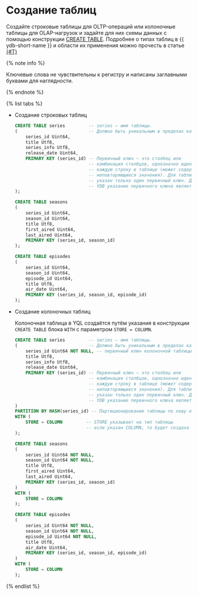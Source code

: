 # Создание таблиц

Создайте строковые таблицы для OLTP-операций или колоночные таблицы для OLAP-нагрузок и задайте для них схемы данных с помощью конструкции [CREATE TABLE](../../yql/reference/syntax/create_table/index.md). Подробнее о типах таблиц в {{ ydb-short-name }} и области их применения можно прочесть в статье [{#T}](../../concepts/datamodel/table.md)

{% note info %}

Ключевые слова не чувствительны к регистру и написаны заглавными буквами для наглядности.

{% endnote %}

{% list tabs %}

- Создание строковых таблиц

    ```sql
    CREATE TABLE series         -- series — имя таблицы.
    (                           -- Должно быть уникальным в пределах каталога.
        series_id Uint64,
        title Utf8,
        series_info Utf8,
        release_date Uint64,
        PRIMARY KEY (series_id) -- Первичный ключ — это столбец или
                                -- комбинация столбцов, однозначно идентифицирующих
                                -- каждую строку в таблице (может содержать только
                                -- неповторяющиеся значения). Для таблицы может быть
                                -- указан только один первичный ключ. Для каждой таблицы
                                -- YDB указание первичного ключа является обязательным.
    );

    CREATE TABLE seasons
    (
        series_id Uint64,
        season_id Uint64,
        title Utf8,
        first_aired Uint64,
        last_aired Uint64,
        PRIMARY KEY (series_id, season_id)
    );

    CREATE TABLE episodes
    (
        series_id Uint64,
        season_id Uint64,
        episode_id Uint64,
        title Utf8,
        air_date Uint64,
        PRIMARY KEY (series_id, season_id, episode_id)
    );
    ```

- Создание колоночных таблиц

    Колоночная таблица в YQL создаётся путём указания в конструкции `CREATE TABLE` блока `WITH` с параметром `STORE = COLUMN`.

    ```sql
    CREATE TABLE series         -- series — имя таблицы.
    (                           -- Должно быть уникальным в пределах каталога.
        series_id Uint64 NOT NULL, -- первичный ключ колоночной таблицы не может быть NULLABLE
        title Utf8,
        series_info Utf8,
        release_date Uint64,
        PRIMARY KEY (series_id) -- Первичный ключ — это столбец или
                                -- комбинация столбцов, однозначно идентифицирующих
                                -- каждую строку в таблице (может содержать только
                                -- неповторяющиеся значения). Для таблицы может быть
                                -- указан только один первичный ключ. Для каждой таблицы
                                -- YDB указание первичного ключа является обязательным.
    )
    PARTITION BY HASH(series_id) -- Партиционирование таблицы по хешу от набора колонок
    WITH (
        STORE = COLUMN         -- STORE указывает на тип таблицы
                               -- если указан COLUMN, то будет создана колоночная таблица
    );

    CREATE TABLE seasons
    (
        series_id Uint64 NOT NULL,
        season_id Uint64 NOT NULL,
        title Utf8,
        first_aired Uint64,
        last_aired Uint64,
        PRIMARY KEY (series_id, season_id)
    )
    WITH (
        STORE = COLUMN
    );

    CREATE TABLE episodes
    (
        series_id Uint64 NOT NULL,
        season_id Uint64 NOT NULL,
        episode_id Uint64 NOT NULL,
        title Utf8,
        air_date Uint64,
        PRIMARY KEY (series_id, season_id, episode_id)
    )
    WITH (
        STORE = COLUMN
    );
    ```

{% endlist %}